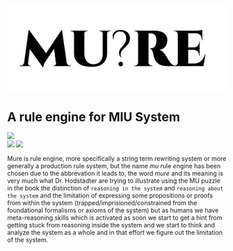 <div align="center">
<img src="./mure.png" />
</div>

# A rule engine for MIU System

<div align="left">
<img src="https://cdn.rawgit.com/standard/standard/master/badge.svg" href="https://github.com/standard/standard" />
<div> <img src="https://github.com/archanpatkar/mure/workflows/build/badge.svg"/> <img src="https://img.shields.io/badge/License-MIT-brightgreen" /> </div>

</div>

Mure is rule engine, more specifically a string term rewriting system or more generally a production rule system, but the name *mu* *r*ule *e*ngine has been chosen due to the abbrevation it leads to, the word *mure* and its meaning is very much what Dr. Hodstadter are trying to illustrate using the MU puzzle in the book the distinction of `reasoning in the system` and `reasoning about the system` and the limitation of expressing some propositions or proofs from within the system (trapped/imprisioned/constrained from the foundational formalisms or axioms of the system) but as humans we have meta-reasoning skills which is activated as soon we start to get a hint from getting stuck from reasoning inside the system and we start to think and analyze the system as a whole and in that effort we figure out the limitation of the system.